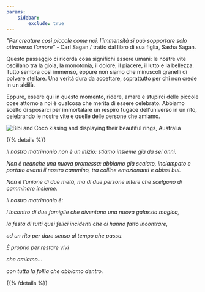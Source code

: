 ```yaml
---
params:
    sidebar:
        exclude: true
---
```


_"Per creature così piccole come noi, l’immensità si può sopportare solo attraverso l’amore"_ - Carl Sagan / tratto dal libro di sua figlia, Sasha Sagan.

Questo passaggio ci ricorda cosa significhi essere umani: le nostre vite oscillano tra la gioia, la monotonia, il dolore, il piacere, il lutto e la bellezza. Tutto sembra così immenso, eppure non siamo che minuscoli granelli di polvere stellare. Una verità dura da accettare, soprattutto per chi non crede in un aldilà.

Eppure, essere qui in questo momento, ridere, amare e stupirci delle piccole cose attorno a noi è qualcosa che merita di essere celebrato. Abbiamo scelto di sposarci per immortalare un respiro fugace dell’universo in un rito, celebrando le nostre vite e quelle delle persone che amiamo.

![Bibi and Coco kissing and displaying their beautiful rings, Australia](/images/proposal.webp)

{{% details %}}

_Il nostro matrimonio non è un inizio: stiamo insieme già da sei anni._

_Non è neanche una nuova promessa: abbiamo già scalato, inciampato e portato avanti il nostro cammino, tra colline emozionanti e abissi bui._

_Non è l’unione di due metà, ma di due persone intere che scelgono di camminare insieme._

_Il nostro matrimonio è:_

_l’incontro di due famiglie che diventano una nuova galassia magica,_

_la festa di tutti quei felici incidenti che ci hanno fatto incontrare,_

_ed un rito per dare senso al tempo che passa._

_È proprio per restare vivi_

_che amiamo…_

_con tutta la follia che abbiamo dentro._

{{% /details %}}
